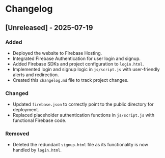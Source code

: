 # Changelog

## [Unreleased] - 2025-07-19

### Added
- Deployed the website to Firebase Hosting.
- Integrated Firebase Authentication for user login and signup.
- Added Firebase SDKs and project configuration to `login.html`.
- Implemented login and signup logic in `js/script.js` with user-friendly alerts and redirection.
- Created this `changelog.md` file to track project changes.

### Changed
- Updated `firebase.json` to correctly point to the public directory for deployment.
- Replaced placeholder authentication functions in `js/script.js` with functional Firebase code.

### Removed
- Deleted the redundant `signup.html` file as its functionality is now handled by `login.html`.
